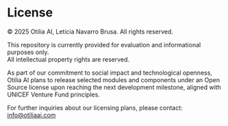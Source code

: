 # License

© 2025 Otilia AI, Leticia Navarro Brusa. All rights reserved.

This repository is currently provided for evaluation and informational purposes only.  
All intellectual property rights are reserved.

As part of our commitment to social impact and technological openness, Otilia AI plans to release selected modules and components under an Open Source license upon reaching the next development milestone, aligned with UNICEF Venture Fund principles.

For further inquiries about our licensing plans, please contact: info@otiliaai.com
